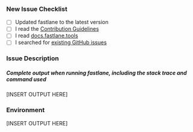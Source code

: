 <!-- Thanks for helping _fastlane_! Before you submit your issue, please make sure to check the following boxes by putting an x in the [ ] (don't: [x ], [ x], [✔], do: [x]) -->

### New Issue Checklist

- [ ] Updated fastlane to the latest version
- [ ] I read the [Contribution Guidelines](https://github.com/fastlane/fastlane/blob/master/CONTRIBUTING.md)
- [ ] I read [docs.fastlane.tools](https://docs.fastlane.tools)
- [ ] I searched for [existing GitHub issues](https://github.com/fastlane/fastlane/issues)

### Issue Description

##### Complete output when running fastlane, including the stack trace and command used
<!-- You can use: `--capture_output` as the last commandline argument to get that collected for you -->

[INSERT OUTPUT HERE]

### Environment

<!-- Please run `fastlane env` and copy the output below. This will help us help you :+1:
If you used `--capture_output` option, please remove this block as it is already included there. -->

[INSERT OUTPUT HERE]
